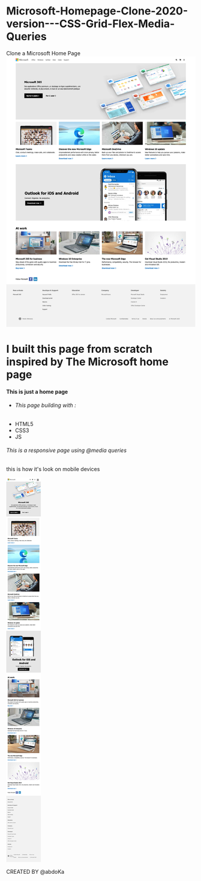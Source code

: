 # Microsoft-Homepage-Clone-2020-version---CSS-Grid-Flex-Media-Queries
Clone a Microsoft Home Page
<img src="/images/Microsoft LP.png">
<h1>I built this page from scratch inspired by <b>The Microsoft home page</b></h1>
<h4>This is just a home page </h4>
<ul>
<li><h6>This page building with :</h6></li>
  
<li>HTML5</li>
<li>CSS3</li>
<li>JS</li>
</ul>

<h6>This is a responsive page using @media queries</h6>

<p>this is how it's look on mobile devices</p>

<img src="/images/desktop-microsoft.png">

CREATED BY @abdoKa
